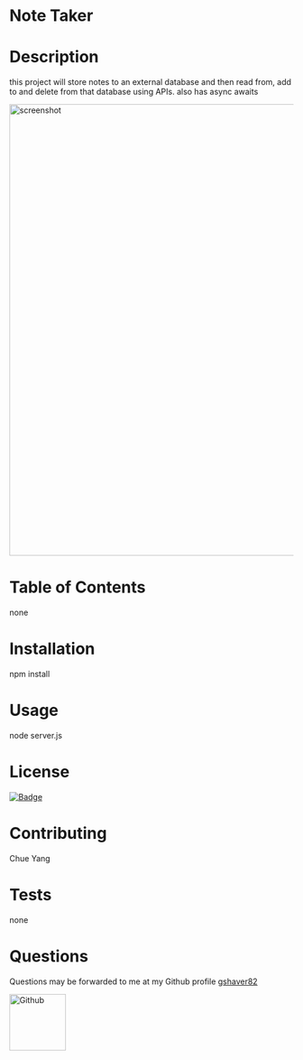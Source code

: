 # Note Taker
# Description
this project will store notes to an external database and then read from, add to and delete from that database using APIs. also has async awaits


<img src='https://raw.githubusercontent.com/gshaver82/NoteTaker/master/NotesScreenshot.JPG' alt=screenshot width=800>


# Table of Contents
none
# Installation
npm install
# Usage
node server.js
# License
<a href='http://www.wtfpl.net/about/'><img alt='Badge' src='https://img.shields.io/badge/License-WTFPL-brightgreen.svg'></a>

# Contributing
Chue Yang
# Tests
none
# Questions
 Questions may be forwarded to me at my Github profile
<a href='https://github.com/gshaver82'>gshaver82</a>

<img src='https://avatars3.githubusercontent.com/u/52022933?v=4' alt=Github profile picture width=100>